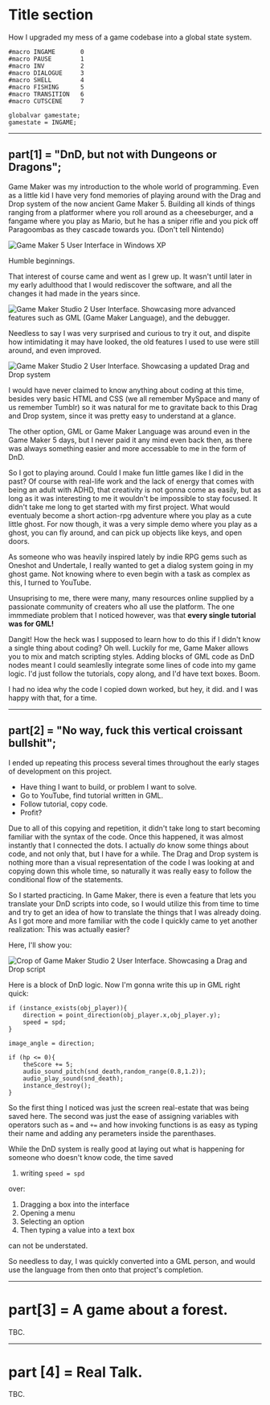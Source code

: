 # Title section
How I upgraded my mess of a game codebase into a global state system.

```
#macro INGAME		0
#macro PAUSE		1
#macro INV			2
#macro DIALOGUE 	3
#macro SHELL		4
#macro FISHING		5
#macro TRANSITION 	6
#macro CUTSCENE 	7

globalvar gamestate;
gamestate = INGAME;

```

---

## part[1] = "DnD, but not with Dungeons or Dragons";

Game Maker was my introduction to the whole world of programming. Even as a little kid I have very fond memories of playing around with the Drag and Drop system of the now ancient Game Maker 5. Building all kinds of things ranging from a platformer where you roll around as a cheeseburger, and a fangame where you play as Mario, but he has a sniper rifle and you pick off Paragoombas as they cascade towards you. (Don't tell Nintendo)

<img 
	 src="https://static.wikia.nocookie.net/gamemaker/images/d/dd/Version_5.png"
	 alt="Game Maker 5 User Interface in Windows XP"
	 >
	 
Humble beginnings.

That interest of course came and went as I grew up. It wasn't until later in my early adulthood that I would rediscover the software, and all the changes it had made in the years since.

<img 
	 src="https://m.media-amazon.com/images/G/01/DeveloperBlogs/AppstoreBlogs/GameMakerStudio2/0125_Debugging_image2._CB487876990_.png"
	 alt="Game Maker Studio 2 User Interface. Showcasing more advanced features such as GML (Game Maker Language), and the debugger."
	 >
	 
Needless to say I was very surprised and curious to try it out, and dispite how intimidating it may have looked, the old features I used to use were still around, and even improved.

<img 
	 src="https://i.gyazo.com/63749de4741125b29397d01d879ddf10.png"
	 alt="Game Maker Studio 2 User Interface. Showcasing a updated Drag and Drop system"
	 >

I would have never claimed to know anything about coding at this time, besides very basic HTML and CSS (we all remember MySpace and many of us remember Tumblr) so it was natural for me to gravitate back to this Drag and Drop system, since it was pretty easy to understand at a glance.

The other option, GML or Game Maker Language was around even in the Game Maker 5 days, but I never paid it any mind even back then, as there was always something easier and more accessable to me in the form of DnD. 

So I got to playing around. Could I make fun little games like I did in the past? Of course with real-life work and the lack of energy that comes with being an adult with ADHD, that creativity is not gonna come as easily, but as long as it was interesting to me it wouldn't be impossible to stay focused. It didn't take me long to get started with my first project. What would eventualy become a short action-rpg adventure where you play as a cute little ghost. For now though, it was a very simple demo where you play as a ghost, you can fly around, and can pick up objects like keys, and open doors.

As someone who was heavily inspired lately by indie RPG gems such as Oneshot and Undertale, I really wanted to get a dialog system going in my ghost game. Not knowing where to even begin with a task as complex as this, I turned to YouTube.

Unsuprising to me, there were many, many resources online supplied by a passionate community of creaters who all use the platform. The one immmediate problem that I noticed however, was that **every single tutorial was for GML!**

Dangit! How the heck was I supposed to learn how to do this if I didn't know a single thing about coding? Oh well. Luckily for me, Game Maker allows you to mix and match scripting styles. Adding blocks of GML code as DnD nodes meant I could seamleslly integrate some lines of code into my game logic. I'd just follow the tutorials, copy along, and I'd have text boxes. Boom.

I had no idea why the code I copied down worked, but hey, it did. and I was happy with that, for a time.

---

## part[2] = "No way, fuck this vertical croissant bullshit";

I ended up repeating this process several times throughout the early stages of development on this project.
	
- Have thing I want to build, or problem I want to solve.
- Go to YouTube, find tutorial written in GML.
- Follow tutorial, copy code.
- Profit?

Due to all of this copying and repetition, it didn't take long to start becoming familiar with the syntax of the code. Once this happened, it was almost instantly that I connected the dots. I actually *do* know some things about code, and not only that, but I have for a while. The Drag and Drop system is nothing more than a visual representation of the code I was looking at and copying down this whole time, so naturally it was really easy to follow the conditional flow of the statements.

So I started practicing. In Game Maker, there is even a feature that lets you translate your DnD scripts into code, so I would utilize this from time to time and try to get an idea of how to translate the things that I was already doing. As I got more and more familiar with the code I quickly came to yet another realization: This was actually easier?

Here, I'll show you:

<img 
	 src="dndexample.png"
	 alt="Crop of Game Maker Studio 2 User Interface. Showcasing a Drag and Drop script"
	 >



Here is a block of DnD logic. Now I'm gonna write this up in GML right quick:

```
if (instance_exists(obj_player)){
	direction = point_direction(obj_player.x,obj_player.y);
	speed = spd;
}

image_angle = direction;

if (hp <= 0){
	theScore += 5;
	audio_sound_pitch(snd_death,random_range(0.8,1.2));
	audio_play_sound(snd_death);
	instance_destroy();
}
```

So the first thing I noticed was just the screen real-estate that was being saved here. The second was just the ease of assigning variables with operators such as `=` and `+=` and how invoking functions is as easy as typing their name and adding any perameters inside the parenthases. 

While the DnD system is really good at laying out what is happening for someone who doesn't know code, the time saved 

1) writing `speed = spd`

over: 

1) Dragging a box into the interface
2) Opening a menu
3) Selecting an option
4) Then typing a value into a text box

can not be understated.

So needless to day, I was quickly converted into a GML person, and would use the language from then onto that project's completion.

---

# part[3] = A game about a forest.

TBC.

---

# part [4] = Real Talk.

TBC.